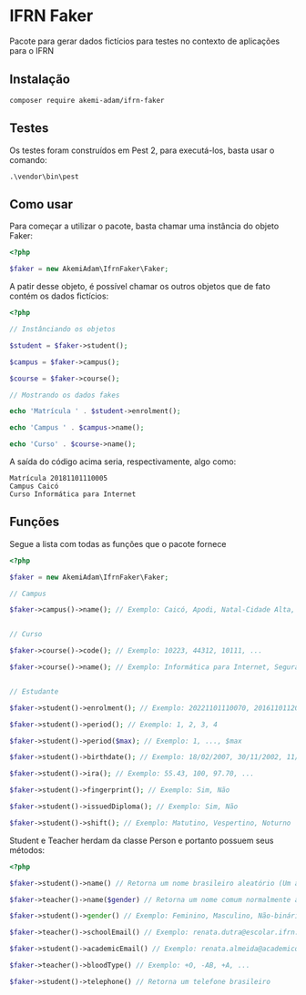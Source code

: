 # IFRN Faker

Pacote para gerar dados fictícios para testes no contexto de aplicações para o IFRN

## Instalação

```shell
composer require akemi-adam/ifrn-faker
```

## Testes

Os testes foram construídos em Pest 2, para executá-los, basta usar o comando:

```
.\vendor\bin\pest
```

## Como usar

Para começar a utilizar o pacote, basta chamar uma instância do objeto Faker:

```php
<?php

$faker = new AkemiAdam\IfrnFaker\Faker;
```

A patir desse objeto, é possível chamar os outros objetos que de fato contém os dados fictícios:

```php
<?php

// Instânciando os objetos

$student = $faker->student();

$campus = $faker->campus();

$course = $faker->course();

// Mostrando os dados fakes

echo 'Matrícula ' . $student->enrolment();

echo 'Campus ' . $campus->name();

echo 'Curso' . $course->name();
```

A saída do código acima seria, respectivamente, algo como:

```shell
Matrícula 20181101110005
Campus Caicó
Curso Informática para Internet
```

## Funções

Segue a lista com todas as funções que o pacote fornece

```php
<?php

$faker = new AkemiAdam\IfrnFaker\Faker;

// Campus

$faker->campus()->name(); // Exemplo: Caicó, Apodi, Natal-Cidade Alta, ...


// Curso

$faker->course()->code(); // Exemplo: 10223, 44312, 10111, ...

$faker->course()->name(); // Exemplo: Informática para Internet, Segurança do Trabalho, Equipamentos Biomédicos, ...


// Estudante

$faker->student()->enrolment(); // Exemplo: 20221101110070, 20161101120070, 20202114310004

$faker->student()->period(); // Exemplo: 1, 2, 3, 4

$faker->student()->period($max); // Exemplo: 1, ..., $max

$faker->student()->birthdate(); // Exemplo: 18/02/2007, 30/11/2002, 11/06/2004, ...

$faker->student()->ira(); // Exemplo: 55.43, 100, 97.70, ...

$faker->student()->fingerprint(); // Exemplo: Sim, Não

$faker->student()->issuedDiploma(); // Exemplo: Sim, Não

$faker->student()->shift(); // Exemplo: Matutino, Vespertino, Noturno
```

Student e Teacher herdam da classe Person e portanto possuem seus métodos:

```php
<?php

$faker->student()->name() // Retorna um nome brasileiro aleatório (Um alias para a função name() do PHP-Faker)

$faker->teacher()->name($gender) // Retorna um nome comum normalmente associado ao gênero passado por parâmetro

$faker->student()->gender() // Exemplo: Feminino, Masculino, Não-binário

$faker->teacher()->schoolEmail() // Exemplo: renata.dutra@escolar.ifrn.edu.br, ariel.f@escolar.ifrn.edu.br, ...

$faker->student()->academicEmail() // Exemplo: renata.almeida@academico.ifrn.edu.br, marta.r@academico.ifrn.edu.br, ...

$faker->teacher()->bloodType() // Exemplo: +O, -AB, +A, ...

$faker->student()->telephone() // Retorna um telefone brasileiro
```